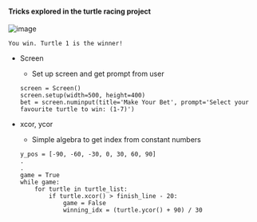 #### Tricks explored in the turtle racing project

![image](https://user-images.githubusercontent.com/36130927/163698603-da79a9ef-9d95-4dbe-b15f-ae26f5d9ed89.png)

`You win. Turtle 1 is the winner!`

- Screen
  - Set up screen and get prompt from user
  ```
  screen = Screen()
  screen.setup(width=500, height=400)
  bet = screen.numinput(title='Make Your Bet', prompt='Select your favourite turtle to win: (1-7)')
  ```

- xcor, ycor
  - Simple algebra to get index from constant numbers
  ```
  y_pos = [-90, -60, -30, 0, 30, 60, 90]
  .
  .
  game = True
  while game:
      for turtle in turtle_list:
          if turtle.xcor() > finish_line - 20:
              game = False
              winning_idx = (turtle.ycor() + 90) / 30
  ```
  
